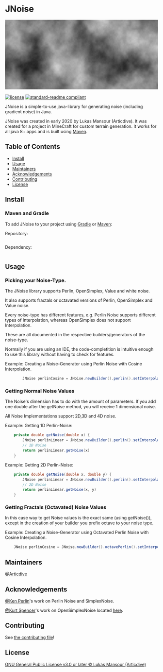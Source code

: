 # JNoise
![banner](banner.png)

[![license](https://img.shields.io/github/license/articdive/JNoise.svg)](LICENSE)
[![standard-readme compliant](https://img.shields.io/badge/readme%20style-standard-brightgreen.svg?style=flat-square)](https://github.com/RichardLitt/standard-readme)

JNoise is a simple-to-use java-library for generating noise (including gradient noise) in Java.

JNoise was created in early 2020 by Lukas Mansour (Articdive). It was created for a project in MineCraft for custom terrain generation. It works for all java 8+ apps and is built using [Maven](http://maven.apache.org/).

## Table of Contents
- [Install](#install)
- [Usage](#usage)
- [Maintainers](#maintainers)
- [Acknowledgements](#acknowledgements)
- [Contributing](#contributing)
- [License](#license)

## Install
### Maven and Gradle
To add JNoise to your project using [Gradle](https://gradle.org/) or [Maven](http://maven.apache.org/):

Repository:
```

```
Dependency:
```

```
## Usage

### Picking your Noise-Type.
The JNoise library supports Perlin, OpenSimplex, Value and white noise.

It also supports fractals or octavated versions of Perlin, OpenSimplex and Value noise.

Every noise-type has different features, e.g. Perlin Noise supports different types of Interpolation, whereas OpenSimplex does not support Interpolation.

These are all documented in the respective builders/generators of the noise-type.

Normally if you are using an IDE, the code-completition is intuitive enough to use this library without having to check for features.

Example: Creating a Noise-Generator using Perlin Noise with Cosine Interpolation.
```java
        JNoise perlinCosine = JNoise.newBuilder().perlin().setInterpolationType(InterpolationType.COSINE).setSeed(1729).build();
```

### Getting Normal Noise Values
The Noise's dimension has to do with the amount of parameters. If you add one double after the getNoise method, you will receive 1 dimensional noise.

All Noise Implementations support 2D,3D and 4D noise.

Example: Getting 1D Perlin-Noise:
```java
    private double getNoise(double x) {
        JNoise perlinLinear = JNoise.newBuilder().perlin().setInterpolationType(InterpolationType.LINEAR).setSeed(1629).build();
        // 1D Noise
        return perlinLinear.getNoise(x)
    }
```
Example: Getting 2D Perlin-Noise:
```java
    private double getNoise(double x, double y) {
        JNoise perlinLinear = JNoise.newBuilder().perlin().setInterpolationType(InterpolationType.LINEAR).setSeed(1629).build();
        // 2D Noise
        return perlinLinear.getNoise(x, y)
    }
```

### Getting Fractals (Octavated) Noise Values
In this case way to get Noise values is the exact same (using getNoise()), except in the creation of your builder you prefix octave to your noise type.

Example: Creating a Noise-Generator using Octavated Perlin Noise with Cosine Interpolation.
```java
    JNoise perlinCosine = JNoise.newBuilder().octavePerlin().setInterpolationType(InterpolationType.COSINE).setSeed(1629).setOctaves(4).setPersistence(0.5).setLacunarity(0.5).build();
```

## Maintainers
[@Articdive](https://www.github.com/Articdive/)

## Acknowledgements
[@Ken Perlin](https://mrl.nyu.edu/~perlin/)'s work on Perlin Noise and SimplexNoise.

[@Kurt Spencer](https://www.github.com/KDotJpg)'s work on OpenSimplexNoise located [here](https://gist.github.com/KdotJPG/b1270127455a94ac5d19).

## Contributing
See [the contributing file](CONTRIBUTING.md)!

## License
[GNU General Public License v3.0 or later © Lukas Mansour (Articdive) ](../LICENSE)